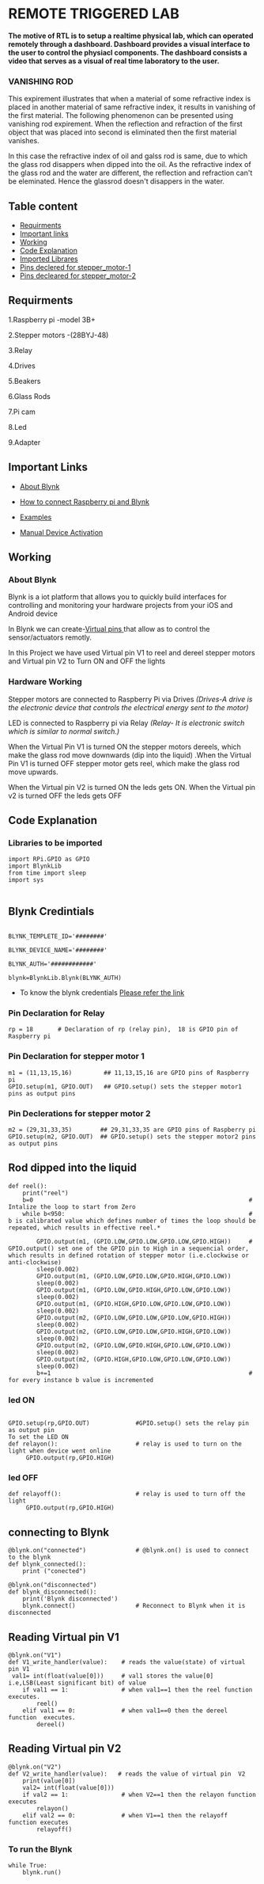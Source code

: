 # REMOTE TRIGGERED LAB
**The motive of RTL is to setup a realtime physical lab, which can operated remotely through a dashboard. Dashboard provides a visual interface to the user to control the physiacl components. The dashboard consists a video that serves as a visual of real time laboratory to the user.**


### VANISHING ROD

This expirement illustrates that when a material of some refractive index is placed in another material of same refractive index, it results in vanishing of the first material. The following phenomenon can be presented using vanishing rod expirement. When the reflection and refraction of the first object that was placed into second is eliminated then the first material vanishes.

In this case the refractive index of oil and galss rod is same, due to which the glass rod disappers when dipped into the oil. As the refractive index of the glass rod and the water are different, the reflection and refraction can't be eleminated. Hence the glassrod doesn't disappers in the water.



## Table content
- [Requirments](#Requirments)
- [Important links](#important-links)
- [Working](#working)
- [Code Explanation](#code-explanation)
- [Imported Librares](#libraries-to-be-imported)
- [Pins declered for stepper_motor-1](#pin-declaration-for-stepper-motor-1)
- [Pins decleared for stepper_motor-2](#pin-declerations-for-stepper-motor-2)


## Requirments
 
1.Raspberry pi -model 3B+

2.Stepper motors -(28BYJ-48)

3.Relay

4.Drives

5.Beakers

6.Glass Rods

7.Pi cam

8.Led

9.Adapter

## Important Links
 
 - [About Blynk ](https://docs.blynk.io/en/)

- [How to connect Raspberry pi and Blynk](https://docs.blynk.cc/#hardware-set-ups-raspberry-pi)

- [Examples ](https://github.com/vshymanskyy/blynk-library-python)

- [Manual Device Activation](https://docs.blynk.io/en/getting-started/activating-devices/manual-device-activation)




## Working
### About Blynk
Blynk is a iot  platform that allows you to quickly build interfaces for controlling and monitoring your hardware projects from your iOS and Android device


In Blynk we can create-[Virtual pins ](https://docs.blynk.io/en/blynk.edgent-firmware-api/virtual-pins) that allow as to control the sensor/actuators remotly.



In this Project we have used Virtual pin V1 to reel and dereel stepper motors 
and Virtual pin V2 to Turn ON and OFF the lights
### Hardware Working
Stepper motors are connected to Raspberry Pi via Drives *(Drives-A drive is the electronic device that controls the electrical energy sent to the motor)*

 LED is connected to Raspberry pi via Relay
*(Relay- It is electronic switch which is similar to normal switch.)*

When the Virtual Pin V1 is turned ON the stepper motors dereels, which make the glass rod move downwards (dip into the liquid) .When the Virtual Pin V1 is turned OFF stepper motor gets reel, which make the glass rod move upwards.

When the Virtual pin V2 is turned ON the leds gets ON.
When the Virtual pin v2 is turned OFF the leds gets OFF




## Code Explanation
### Libraries to be imported
```
import RPi.GPIO as GPIO
import BlynkLib
from time import sleep
import sys 
   
````
## Blynk Credintials
```

BLYNK_TEMPLETE_ID='########'

BLYNK_DEVICE_NAME='########'

BLYNK_AUTH='############'

blynk=BlynkLib.Blynk(BLYNK_AUTH)
```
- To know the blynk credentials [Please refer the link](https://docs.blynk.io/en/getting-started/activating-devices/manual-device-activation)

### Pin Declaration for Relay
```
rp = 18       # Declaration of rp (relay pin),  18 is GPIO pin of Raspberry pi

```





### Pin Declaration for stepper motor 1

```
m1 = (11,13,15,16)         ## 11,13,15,16 are GPIO pins of Raspberry pi
GPIO.setup(m1, GPIO.OUT)   ## GPIO.setup() sets the stepper motor1 pins as output pins 

```
### Pin Declerations for stepper motor 2
```
m2 = (29,31,33,35)        ## 29,31,33,35 are GPIO pins of Raspberry pi
GPIO.setup(m2, GPIO.OUT)  ## GPIO.setup() sets the stepper motor2 pins as output pins 
```
## Rod dipped into the liquid
```
def reel():
    print("reel") 
    b=0                                                             # Intalize the loop to start from Zero
    while b<950:                                                    # b is calibrated value which defines number of times the loop should be repeated, which results in effective reel.*

        GPIO.output(m1, (GPIO.LOW,GPIO.LOW,GPIO.LOW,GPIO.HIGH))     # GPIO.output() set one of the GPIO pin to High in a sequencial order, which results in defined rotation of stepper motor (i.e.clockwise or anti-clockwise)
        sleep(0.002)
        GPIO.output(m1, (GPIO.LOW,GPIO.LOW,GPIO.HIGH,GPIO.LOW))
        sleep(0.002)
        GPIO.output(m1, (GPIO.LOW,GPIO.HIGH,GPIO.LOW,GPIO.LOW))
        sleep(0.002)
        GPIO.output(m1, (GPIO.HIGH,GPIO.LOW,GPIO.LOW,GPIO.LOW))
        sleep(0.002)
        GPIO.output(m2, (GPIO.LOW,GPIO.LOW,GPIO.LOW,GPIO.HIGH))
        sleep(0.002)
        GPIO.output(m2, (GPIO.LOW,GPIO.LOW,GPIO.HIGH,GPIO.LOW))
        sleep(0.002)
        GPIO.output(m2, (GPIO.LOW,GPIO.HIGH,GPIO.LOW,GPIO.LOW))
        sleep(0.002)
        GPIO.output(m2, (GPIO.HIGH,GPIO.LOW,GPIO.LOW,GPIO.LOW))
        sleep(0.002)
        b+=1                                                        # for every instance b value is incremented 
```

### led ON
```

GPIO.setup(rp,GPIO.OUT)             #GPIO.setup() sets the relay pin as output pin
To set the LED ON
def relayon():                      # relay is used to turn on the light when device went online
     GPIO.output(rp,GPIO.HIGH)

```
### led OFF

```
def relayoff():                     # relay is used to turn off the light 
     GPIO.output(rp,GPIO.HIGH)
```

## connecting to Blynk
```
@blynk.on("connected")              # @blynk.on() is used to connect to the blynk
def blynk_connected():
    print ("conected")
   
@blynk.on("disconnected")
def blynk_disconnected():
    print('Blynk disconnected') 
    blynk.connect()                 # Reconnect to Blynk when it is disconnected 
```
## Reading Virtual pin V1 
```
@blynk.on("V1")
def V1_write_handler(value):    # reads the value(state) of virtual pin V1
 val1= int(float(value[0]))     # val1 stores the value[0] i.e,LSB(Least significant bit) of value
    if val1 == 1:               # when val1==1 then the reel function executes.
        reel()
    elif val1 == 0:             # when val1==0 then the dereel function  executes.
        dereel()
```
## Reading Virtual pin V2 
```
@blynk.on("V2")
def V2_write_handler(value):   # reads the value of virtual pin  V2
    print(value[0])
    val2= int(float(value[0])) 
    if val2 == 1:               # when V2==1 then the relayon function executes
        relayon() 
    elif val2 == 0:             # when V1==1 then the relayoff function executes
        relayoff()  
```
### To run the Blynk

```
while True:
    blynk.run()               
```
